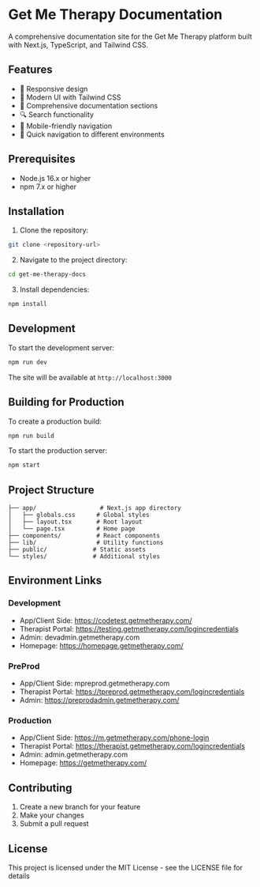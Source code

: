 # Get Me Therapy Documentation

A comprehensive documentation site for the Get Me Therapy platform built with Next.js, TypeScript, and Tailwind CSS.

## Features

- 📱 Responsive design
- 🎨 Modern UI with Tailwind CSS
- 📝 Comprehensive documentation sections
- 🔍 Search functionality
- 📱 Mobile-friendly navigation
- 🎯 Quick navigation to different environments

## Prerequisites

- Node.js 16.x or higher
- npm 7.x or higher

## Installation

1. Clone the repository:
```bash
git clone <repository-url>
```

2. Navigate to the project directory:
```bash
cd get-me-therapy-docs
```

3. Install dependencies:
```bash
npm install
```

## Development

To start the development server:

```bash
npm run dev
```

The site will be available at `http://localhost:3000`

## Building for Production

To create a production build:

```bash
npm run build
```

To start the production server:

```bash
npm start
```

## Project Structure

```
├── app/                  # Next.js app directory
│   ├── globals.css      # Global styles
│   ├── layout.tsx       # Root layout
│   └── page.tsx         # Home page
├── components/          # React components
├── lib/                 # Utility functions
├── public/             # Static assets
└── styles/             # Additional styles
```

## Environment Links

### Development
- App/Client Side: https://codetest.getmetherapy.com/
- Therapist Portal: https://testing.getmetherapy.com/logincredentials
- Admin: devadmin.getmetherapy.com
- Homepage: https://homepage.getmetherapy.com/

### PreProd
- App/Client Side: mpreprod.getmetherapy.com
- Therapist Portal: https://tpreprod.getmetherapy.com/logincredentials
- Admin: https://preprodadmin.getmetherapy.com/

### Production
- App/Client Side: https://m.getmetherapy.com/phone-login
- Therapist Portal: https://therapist.getmetherapy.com/logincredentials
- Admin: admin.getmetherapy.com
- Homepage: https://getmetherapy.com/

## Contributing

1. Create a new branch for your feature
2. Make your changes
3. Submit a pull request

## License

This project is licensed under the MIT License - see the LICENSE file for details